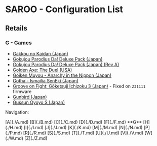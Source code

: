 # SAROO - Configuration List

## Retails

### G - Games

- [Gakkou no Kaidan (Japan)](../../../Regions/Retails/Japan/GS-9026/README.md)
- [Gokujou Parodius Da! Deluxe Pack (Japan)](../../../Regions/Retails/Japan/T-9501G/V1.001/README.md)
- [Gokujou Parodius Da! Deluxe Pack (Japan) (Rev A)](../../../Regions/Retails/Japan/T-9501G/V1.002/README.md)
- [Golden Axe: The Duel (USA)](../../../Regions/Retails/USA/MK-81045/README.md)
- [Goiken Muyou - Anarchy in the Nippon (Japan)](../../../Regions/Retails/Japan/T-28902G/README.md)
- [Gotha - Ismailia SenEki (Japan)](../../../Regions/Retails/Japan/GS-9009/README.md)
- [Groove on Fight: Gōketsuji Ichizoku 3 (Japan)](../../../Regions/Retails/Japan/T-14411G/README.md) - Fixed on `231111` firmware
- [Gunbird (Japan)](../../../Regions/Retails/Japan/T-14402G/README.md)
- [Gussun Oyoyo S (Japan)](../../../Regions/Retails/Japan/T-26101G/README.md)

Navigation:

<!-- [# (0-9)](./09.md) --> [A](./A.md) [B](./B.md) [C](./C.md) [D](./D.md) <!-- [E](./E.md) --> [F](./F.md) **G** [H](./H.md) [I](./I.md) [J](./J.md) [K](./K.md) <!-- [L](./L.md) --> [M](./M.md) [N](./N.md) <!-- [O](./O.md) --> [P](./P.md) <!-- [Q](./Q.md) --> [R](./R.md) [S](./S.md) [T](./T.md) [U](./U.md) [V](./V.md) [W](./W.md) <!-- [X](./X.md) --> <!-- [Y](./Y.md) --> [Z](./Z.md)
